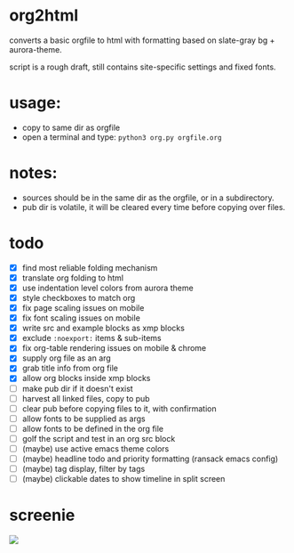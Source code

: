 # org2html

converts a basic orgfile to html with formatting based on slate-gray bg + aurora-theme.

script is a rough draft, still contains site-specific settings and fixed fonts.

# usage: 
- copy to same dir as orgfile
- open a terminal and type:
```python3 org.py orgfile.org```
# notes:
- sources should be in the same dir as the orgfile, or in a subdirectory.
- pub dir is volatile, it will be cleared every time before copying over files.

# todo
- [X] find most reliable folding mechanism
- [X] translate org folding to html
- [X] use indentation level colors from aurora theme
- [X] style checkboxes to match org
- [X] fix page scaling issues on mobile
- [X] fix font scaling issues on mobile
- [X] write src and example blocks as xmp blocks
- [X] exclude `:noexport:` items & sub-items 
- [X] fix org-table rendering issues on mobile & chrome
- [X] supply org file as an arg
- [X] grab title info from org file
- [X] allow org blocks inside xmp blocks
- [ ] make pub dir if it doesn't exist
- [ ] harvest all linked files, copy to pub
- [ ] clear pub before copying files to it, with confirmation
- [ ] allow fonts to be supplied as args
- [ ] allow fonts to be defined in the org file
- [ ] golf the script and test in an org src block
- [ ] (maybe) use active emacs theme colors
- [ ] (maybe) headline todo and priority formatting (ransack emacs config)
- [ ] (maybe) tag display, filter by tags
- [ ] (maybe) clickable dates to show timeline in split screen

# screenie

![](/org2html_screenie.png?raw=true)
